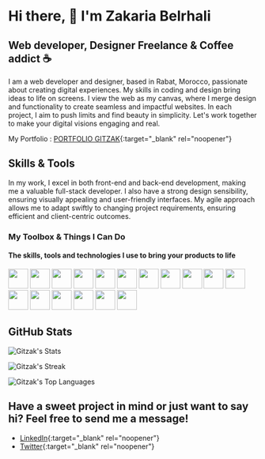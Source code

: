 # Hi there, 👋 I'm Zakaria Belrhali
## Web developer, Designer Freelance & Coffee addict ☕ 

I am a web developer and designer, based in Rabat, Morocco, passionate about creating digital experiences. My skills in coding and design bring ideas to life on screens. I view the web as my canvas, where I merge design and functionality to create seamless and impactful websites. In each project, I aim to push limits and find beauty in simplicity. Let's work together to make your digital visions engaging and real.

My Portfolio : [PORTFOLIO GITZAK](https://zakariabelrhali.netlify.app/){:target="_blank" rel="noopener"}

## Skills & Tools

In my work, I excel in both front-end and back-end development, making me a valuable full-stack developer. I also have a strong design sensibility, ensuring visually appealing and user-friendly interfaces. My agile approach allows me to adapt swiftly to changing project requirements, ensuring efficient and client-centric outcomes.

### My Toolbox & Things I Can Do
#### The skills, tools and technologies I use to bring your products to life

<div align="left">
  <img src="https://img.shields.io/badge/-HTML5-E34F26?style=for-the-badge&logo=html5&logoColor=white" height="40">
  <img src="https://img.shields.io/badge/-CSS3-1572B6?style=for-the-badge&logo=css3&logoColor=white" height="40">
  <img src="https://img.shields.io/badge/-JavaScript-F7DF1E?style=for-the-badge&logo=javascript&logoColor=black" height="40">
  <img src="https://img.shields.io/badge/-Bootstrap-563D7C?style=for-the-badge&logo=bootstrap&logoColor=white" height="40">
  <img src="https://img.shields.io/badge/-Vue.js-4FC08D?style=for-the-badge&logo=vue.js&logoColor=white" height="40">
  <img src="https://img.shields.io/badge/-React-61DAFB?style=for-the-badge&logo=react&logoColor=black" height="40">
  <img src="https://img.shields.io/badge/-PHP-777BB4?style=for-the-badge&logo=php&logoColor=white" height="40">
  <img src="https://img.shields.io/badge/-MySQL-4479A1?style=for-the-badge&logo=mysql&logoColor=white" height="40">
  <img src="https://img.shields.io/badge/-Laravel-FF2D20?style=for-the-badge&logo=laravel&logoColor=white" height="40">
  <img src="https://img.shields.io/badge/-CodeIgniter-EF4223?style=for-the-badge&logo=codeigniter&logoColor=white" height="40">
  <img src="https://img.shields.io/badge/-Python-3776AB?style=for-the-badge&logo=python&logoColor=white" height="40">
  <img src="https://img.shields.io/badge/-Node.js-339933?style=for-the-badge&logo=nodedotjs&logoColor=white" height="40">
  <img src="https://img.shields.io/badge/-GitHub-181717?style=for-the-badge&logo=github&logoColor=white" height="40">
  <img src="https://img.shields.io/badge/-VS_Code-007ACC?style=for-the-badge&logo=visual-studio-code&logoColor=white" height="40">
  <img src="https://img.shields.io/badge/-Figma-F24E1E?style=for-the-badge&logo=figma&logoColor=white" height="40">
  <img src="https://img.shields.io/badge/-Illustrator-FF9A00?style=for-the-badge&logo=adobe-illustrator&logoColor=white" height="40">
  <img src="https://img.shields.io/badge/-Photoshop-31A8FF?style=for-the-badge&logo=adobe-photoshop&logoColor=white" height="40">
</div>

## GitHub Stats

![Gitzak's Stats](https://github-readme-stats.vercel.app/api?username=Gitzak&theme=merko&show_icons=true&rank_icon=percentile&hide_border=true&count_private=false)

![Gitzak's Streak](https://github-readme-streak-stats.herokuapp.com/?user=Gitzak&theme=merko&hide_border=true)

![Gitzak's Top Languages](https://github-readme-stats.vercel.app/api/top-langs/?username=Gitzak&theme=merko&show_icons=true&hide_border=true&layout=compact)

## Have a sweet project in mind or just want to say hi? Feel free to send me a message!

- [LinkedIn](https://www.linkedin.com/in/zakaria-belrhali/){:target="_blank" rel="noopener"}
- [Twitter](https://twitter.com/ZakariaBelrhali){:target="_blank" rel="noopener"}

